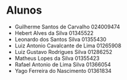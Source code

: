 # Alunos

* Guilherme Santos de Carvalho	024009474
* Hebert Alves da Silva	01345522
* Leonardo dos Santos Silva	01355430
* Luiz Antonio Cavalcante de Lima	01265908
* Luiz Gustavo Rodrigues Silva	01286252
* Matheus Lopes da Silva	01355423
* Rafael Antonio de Lima Silva	01366054
* Yago Ferreira do Nascimento	01361834
